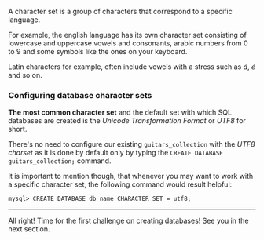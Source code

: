 A character set is a group of characters that correspond to a specific language.

For example, the english language has its own character set consisting of lowercase and uppercase vowels and consonants, arabic numbers from 0 to 9 and some symbols like the ones on your keyboard.

Latin characters for example, often include vowels with a stress such as _á_, _é_ and so on.

### Configuring database character sets

__The most common character set__ and the default set with which SQL databases are created is the _Unicode Transformation Format_ or _UTF8_ for short.

There's no need to configure our existing `guitars_collection` with the _UTF8 charset_ as it is done by default only by typing the `CREATE DATABASE guitars_collection;` command.

It is important to mention though, that whenever you may want to work with a specific character set, the following command would result helpful:

```
mysql> CREATE DATABASE db_name CHARACTER SET = utf8;
```

---

All right! Time for the first challenge on creating databases!
See you in the next section.